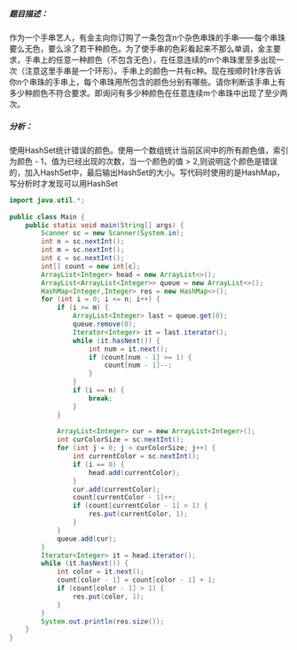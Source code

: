##### 题目描述：

作为一个手串艺人，有金主向你订购了一条包含n个杂色串珠的手串——每个串珠要么无色，要么涂了若干种颜色。为了使手串的色彩看起来不那么单调，金主要求，手串上的任意一种颜色（不包含无色），在任意连续的m个串珠里至多出现一次（注意这里手串是一个环形）。手串上的颜色一共有c种。现在按顺时针序告诉你n个串珠的手串上，每个串珠用所包含的颜色分别有哪些。请你判断该手串上有多少种颜色不符合要求。即询问有多少种颜色在任意连续m个串珠中出现了至少两次。



##### 分析：

使用HashSet统计错误的颜色。使用一个数组统计当前区间中的所有颜色值，索引为颜色 - 1，值为已经出现的次数，当一个颜色的值 > 2,则说明这个颜色是错误的，加入HashSet中，最后输出HashSet的大小。写代码时使用的是HashMap，写分析时才发现可以用HashSet



```java
import java.util.*;
 
public class Main {
    public static void main(String[] args) {
        Scanner sc = new Scanner(System.in);
        int n = sc.nextInt();
        int m = sc.nextInt();
        int c = sc.nextInt();
        int[] count = new int[c];
        ArrayList<Integer> head = new ArrayList<>();
        ArrayList<ArrayList<Integer>> queue = new ArrayList<>();
        HashMap<Integer,Integer> res = new HashMap<>();
        for (int i = 0; i <= n; i++) {
            if (i >= m) {
                ArrayList<Integer> last = queue.get(0);
                queue.remove(0);
                Iterator<Integer> it = last.iterator();
                while (it.hasNext()) {
                    int num = it.next();
                    if (count[num - 1] >= 1) {
                        count[num - 1]--;
                    }
                }
                if (i == n) {
                    break;
                }
            }
 
            ArrayList<Integer> cur = new ArrayList<Integer>();
            int curColorSize = sc.nextInt();
            for (int j = 0; j < curColorSize; j++) {
                int currentColor = sc.nextInt();
                if (i == 0) {
                    head.add(currentColor);
                }
                cur.add(currentColor);
                count[currentColor - 1]++;
                if (count[currentColor - 1] > 1) {
                    res.put(currentColor, 1);
                }
            }
            queue.add(cur);
        }
        Iterator<Integer> it = head.iterator();
        while (it.hasNext()) {
            int color = it.next();
            count[color - 1] = count[color - 1] + 1;
            if (count[color - 1] > 1) {
                res.put(color, 1);
            }
        }
        System.out.println(res.size());
    }
}
```

